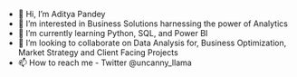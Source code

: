 - 👋 Hi, I’m Aditya Pandey
- 👀 I’m interested in Business Solutions harnessing the power of Analytics
- 🌱 I’m currently learning Python, SQL, and Power BI
- 💞️ I’m looking to collaborate on Data Analysis for, Business Optimization, Market Strategy and Client Facing Projects
- 📫 How to reach me - Twitter @uncanny_llama

<!---
adityavp36/adityavp36 is a ✨ special ✨ repository because its `README.md` (this file) appears on your GitHub profile.
You can click the Preview link to take a look at your changes.
--->
